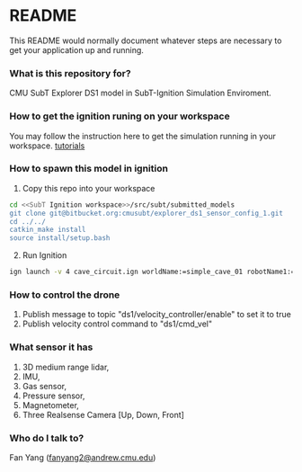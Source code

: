 # README #

This README would normally document whatever steps are necessary to get your application up and running.

### What is this repository for? ###

CMU SubT Explorer DS1 model in SubT-Ignition Simulation Enviroment. 

### How to get the ignition runing on your workspace ###

You may follow the instruction here to get the simulation running in your workspace.
[tutorials](https://github.com/osrf/subt/wiki/Tutorials)

### How to spawn this model in ignition ###

1. Copy this repo into your workspace
```bash
cd <<SubT Ignition workspace>>/src/subt/submitted_models
git clone git@bitbucket.org:cmusubt/explorer_ds1_sensor_config_1.git
cd ../../
catkin_make install
source install/setup.bash
```

2. Run Ignition
```bash
ign launch -v 4 cave_circuit.ign worldName:=simple_cave_01 robotName1:=ds1 robotConfig1:=EXPLORER_DS1_SENSOR_CONFIG_1 localModel:=true
```
### How to control the drone ###
1. Publish message to topic "ds1/velocity_controller/enable" to set it to true
2. Publish velocity control command to "ds1/cmd_vel"


### What sensor it has ###
1. 3D medium range lidar, 
2. IMU, 
3. Gas sensor,
4. Pressure sensor, 
5. Magnetometer, 
6. Three Realsense Camera [Up, Down, Front]


### Who do I talk to? ###

Fan Yang
(fanyang2@andrew.cmu.edu)
